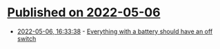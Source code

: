 # [Published on 2022-05-06](index.md)

* [2022-05-06, 16:33:38](https://news.ycombinator.com/item?id=31287112) - [Everything with a battery should have an off switch](https://twitter.com/Foone/status/1522599896066396161)
